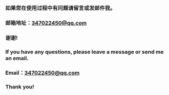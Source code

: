 ### 如果您在使用过程中有问题请留言或发邮件我。 
### 邮箱地址：347022450@qq.com 
### 谢谢! 

### If you have any questions, please leave a message or send me an email. 
### Email：347022450@qq.com 
### Thank you!
